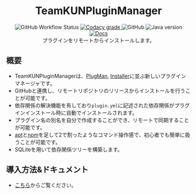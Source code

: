 <h1 align="center">TeamKUNPluginManager</h1>

<p align="center">
    <img alt="GitHub Workflow Status" src="https://img.shields.io/github/workflow/status/TeamKun/TeamKUNPluginManager/maven.yml?style=flat-square">
    <a href="https://www.codacy.com/gh/TeamKun/TeamKUNPluginManager/dashboard?utm_source=github.com&amp;utm_medium=referral&amp;utm_content=TeamKun/TeamKUNPluginManager&amp;utm_campaign=Badge_Grade">
        <img alt="Codacy grade" src="https://img.shields.io/codacy/grade/de19f8162c394e46b56db749a35df467?logo=codacy&style=flat-square">
    </a>
    <img alt="GitHub" src="https://img.shields.io/github/license/TeamKun/TeamKunPluginManager?style=flat-square">
    <img alt="Java version" src="https://img.shields.io/static/v1?label=Java%20version&message=1.8&color=success&style=flat-square">
    <a href="https://github.com/TeamKun/TeamKunPluginManager/wiki">
        <img alt="Docs" src="https://img.shields.io/static/v1?label=Docs&message=wiki&color=green&style=flat-square">
    </a>
    <br>
    プラグインをリモートからインストールします。
</p>

## 概要

+ TeamKUNPluginManagerは、[PlugMan](https://dev.bukkit.org/projects/plugman), [Installer](https://dev.bukkit.org/projects/plugin-installer)に並ぶ新しいプラグインマネージャです。
+ GitHubと連携し、リモートリポジトリのリリースからインストールを行うことが可能です。
+ 依存関係の解決機能を有しており`plugin.yml`に記述された依存関係がプラグインインストール時に自動でインストールされます。
+ プラグイン名の別名を自分で作成することができ、リモートで同期することが可能です。
+ [apt](https://salsa.debian.org/apt-team/apt)と[npm](https://github.com/npm/cli)を足して2で割ったようなコマンド操作感で、初心者でも簡単に扱うことが可能です。
+ SQLiteを用いて依存関係ツリーを構築します。

## 導入方法&ドキュメント
+ [こちら](https://github.com/TeamKun/TeamKunPluginManager/wiki)からご覧ください。
